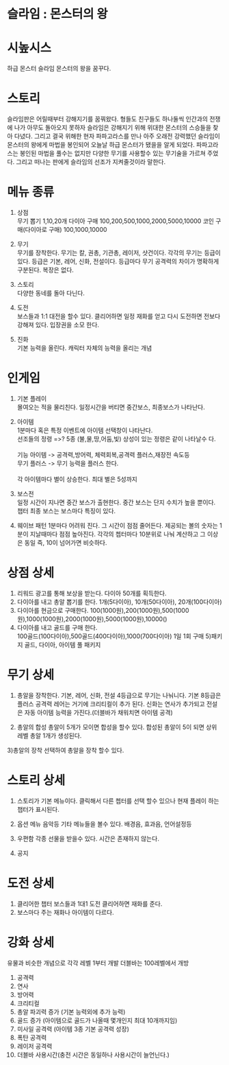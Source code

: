 # 슬라임 : 몬스터의 왕

# 시높시스
하급 몬스터 슬라임 몬스터의 왕을 꿈꾸다.

# 스토리
슬라임판은 어릴때부터 강해지기를 꿈꿔왔다. 
형들도 친구들도 하나둘씩 인간과의 전쟁에 나가 아무도 돌아오지 못하자 
슬라임은 강해지기 위해 위대한 몬스터의 스승들을 찾아 다녔다. 
그리고 결국 위해한 현자 파파고라스를 만나 
아주 오래전 강력했던 슬라임이 몬스터의 왕에게 마법을 봉인되어 오늘날 하급 몬스터가 됐을을 알게 되었다. 
파파고라스는 봉인된 마법을 풀수는 없지만 다양한 무기를 사용할수 있는 무기술을 가르쳐 주었다. 
그리고 떠나는 판에게 슬라임의 선조가 지켜줄것이라 말한다.

# 메뉴 종류
1) 상점<br>
무기 뽑기 1,10,20개
다이아 구매 100,200,500,1000,2000,5000,10000
코인 구매(다이아로 구매) 100,1000,10000

2) 무기<br>
무기를 장착한다. 무기는 칼, 권총, 기관총, 레이저, 샷건이다. 각각의 무기는 등급이 있다. 
등급은 기본, 레어, 신화, 전설이다. 등급마다 무기 공격력의 차이가 명확하게 구분된다.
복장은 없다.

3) 스토리<br>
다양한 동네를 돌아 다닌다.

4) 도전<br>
보스들과 1:1 대전을 할수 있다. 클리어하면 일정 재화를 얻고 다시 도전하면 전보다 강해져 있다. 
입장권을 소모 한다.

5) 진화<br>
기본 능력을 올린다. 캐릭터 자체의 능력을 올리는 개념

# 인게임
1) 기본 플레이 <br>
  몰여오는 적을 물리친다.
  일정시간을 버티면 중간보스, 최종보스가 나타난다.

2) 아이템<BR>
  1분마다 혹은 특정 이벤트에 아이템 선택창이 나타난다.<br>
  선조들의 정령 =>? 5종 (불,물,땅,어둠,빛) 상성이 있는 정령은 같이 나타날수 다.<br>  
  기능 아이템 -> 공격력,방어력, 체력회복,공격력 플러스,재장전 속도등<br>
  무기 플러스 -> 무기 능력을 플러스 한다.<br><br>
  각 아이템마다 별이 상승한다. 최대 별은 5성까지<br>
  
3) 보스전<BR>
  일정 시간이 지나면 중간 보스가 출현한다. 중간 보스는 단지 수치가 높을 뿐이다. 
  챕터 최종 보스는 보스마다 특징이 있다. 
  
 4) 웨이브 패턴
  1분마다 어려워 진다. 그 시간이 점점 줄어든다.
  제공되는 볼의 숫자는 1분이 지날때마다 점점 높아진다. 
  각각의 쳅터마다 10분위로 나눠 계산하고 그 이상은 동일 즉, 10이 넘어가면 비슷하다.  

  
# 상점 상세
1) 리워드 광고를 통해 보상을 받는다.
  다이아 50개를 획득한다.
2) 다이아를 내고 총알 뽑기를 한다.
  1개(5다이아), 10개(50다이아), 20개(100다이아)
3) 다이아를 현금으로 구매한다.
   100(1000원),200(1000원),500(1000원),1000(1000원),2000(1000원),5000(1000원),10000()
4) 다이아를 내고 골드를 구매 한다.  
  100골드(100다이아),500골드(400다이아),1000(700다이아) 1일 1회 구매
5)패키지
  골드, 다이아, 아이템 풀 패키지

# 무기 상세
1) 총알을 장착한다. 
  기본, 레어, 신화, 전설 4등급으로 무기는 나눠니다.
  기본 8등급은 플러스 공격력
  레어는 거기에 크리티컬이 추가 된다.
  신화는 연사가 추가되고 
  전설은 자동 아이템 능력을 가진다.(더블바가 채워치면 아이템 공격)
  
 2) 총알의 합성
  총알이 5개가 모이면 합성을 할수 있다. 합성된 총알이 5이 되면 상위 레벨 총알 1개가 생성된다.
 
 3)총알의 장착
  선택하여 총알을 장착 할수 있다.
     
# 스토리 상세
1) 스토리가 기본 메뉴이다. 
클릭해서 다른 쳅터를 선택 할수 있으나 현재 플레이 하는 챕터가 표시된다.
  
2) 옵션 메뉴
  음악등 기타 메뉴들을 볼수 있다. 
  배경음, 효과음, 언어설정등
  
3) 우편함
  각종 선물을 받을수 있다. 시간은 존재하지 않는다.
  
4) 공지
  
# 도전 상세
1) 클리어한 챕터 보스들과 1대1 도전 클리어하면 재화를 준다.  
 2) 보스마다 주는 재화나 아이템이 다르다.

# 강화 상세
  유물과 비슷한 개념으로 각각 레벨 1부터 개발 더블바는 100레벨에서 개방
  1) 공격력
  2) 연사
  3) 방어력
  4) 크리티컬
  5) 총알 파괴력 증가 (기본 능력외에 추가 능력)
  6) 골드 증가 (아이템으로 골드가 나올때 몇개인지 최대 10개까지임)
  7) 미사일 공격력 (아이템 3종 기본 공격력 성장)
  8) 폭탄 공격력
  9) 레이저 공격력
  10) 더블바 사용시간(충전 시간은 동일하나 사용시간이 늘언닌다.)
  
  
